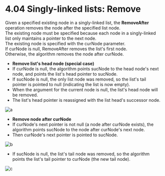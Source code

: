 # 4.04 Singly-linked lists: Remove

Given a specified existing node in a singly-linked list, the **RemoveAfter** operation removes the node after the specified list node.   
The existing node must be specified because each node in a singly-linked list only maintains a pointer to the next node.   
The existing node is specified with the curNode parameter.   
If curNode is null, RemoveAfter removes the list's first node.   
Otherwise, the algorithm removes the node after curNode.   

* **Remove list's head node (special case)**
* If curNode is null, the algorithm points sucNode to the head node's next node, and points the list's head pointer to sucNode.
* If sucNode is null, the only list node was removed, so the list's tail pointer is pointed to null (indicating the list is now empty).
* When the argument for the current node is null, the list's head node will be removed.
* The list's head pointer is reassigned with the list head's successor node.

![a](https://github.com/ijaejun1025/CIS223-Algorithms/assets/154036705/e97ed26c-cb21-4a92-90ef-d2f70e9f80b5)

* **Remove node after curNode**
* If curNode's next pointer is not null (a node after curNode exists), the algorithm points sucNode to the node after curNode's next node.   
* Then curNode's next pointer is pointed to sucNode.

![b](https://github.com/ijaejun1025/CIS223-Algorithms/assets/154036705/ebb3d16f-ecd1-4ae2-be9c-de3d01c2d1af)

* If sucNode is null, the list's tail node was removed, so the algorithm points the list's tail pointer to curNode (the new tail node).

![c](https://github.com/ijaejun1025/CIS223-Algorithms/assets/154036705/50ada624-312a-4060-afc5-7cb5c513a0f8)
